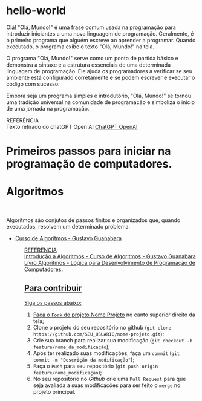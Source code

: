 # hello-world

<p>Olá! "Olá, Mundo!" é uma frase comum usada na programação para introduzir iniciantes a uma nova linguagem de programação. Geralmente, é o primeiro programa que alguém escreve ao aprender a programar. Quando executado, o programa exibe o texto "Olá, Mundo!" na tela.

O programa "Olá, Mundo!" serve como um ponto de partida básico e demonstra a sintaxe e a estrutura essenciais de uma determinada linguagem de programação. Ele ajuda os programadores a verificar se seu ambiente está configurado corretamente e se podem escrever e executar o código com sucesso.

Embora seja um programa simples e introdutório, "Olá, Mundo!" se tornou uma tradição universal na comunidade de programação e simboliza o início de uma jornada na programação.</p>

<p>REFERÊNCIA<br>
  Texto retirado do chatGPT Open AI
  <a href="https://chat.openai.com/">ChatGPT OpenAI<a>

<h1>Primeiros passos para iniciar na programação de computadores.</h1>

<h1>Algoritmos</h1><br>
<p>Algoritmos são conjutos de passos finitos e organizados que, quando executados, resolvem um determinado problema.</p>
<ul><li><a href="https://www.youtube.com/watch?v=8mei6uVttho&list=PLHz_AreHm4dmSj0MHol_aoNYCSGFqvfXV">Curso de Algoritmos - Gustavo Guanabara</li><ul>


<p>REFERÊNCIA<br>
  Introdução a Algoritmos - Curso de Algoritmos - Gustavo Guanabara<br>
  Livro Algoritmos - Lógica para Desenvolvimento de Programação de Computadores.</p>


## Para contribuir
Siga os passos abaixo:

1. Faça o `Fork` do projeto [Nome Projeto](<https://github.com/nome-usuario/nome-projeto.git>) no canto superior direito da tela;
2. Clone o projeto do seu repositório no github (`git clone https://github.com/SEU_USUARIO/nome-projeto.git`);
3. Crie sua branch para realizar sua modificação (`git checkout -b feature/nome_da_modificação`);
4. Após ter realizado suas modificações, faça um `commit` (`git commit -m "Descrição da modificação"`);
5. Faça o `Push` para seu repositório (`git push origin feature/nome_modificação`);
6. No seu repositório no *Github* crie uma `Pull Request` para que seja avaliada a suas modificações para ser feito o `merge` no projeto principal.
